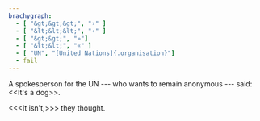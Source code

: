 ```yaml
---
brachygraph:
  - [ "&gt;&gt;&gt;", "›" ]
  - [ "&lt;&lt;&lt;", "‹" ]
  - [ "&gt;&gt;", "»"]
  - [ "&lt;&lt;", "«" ]
  - [ "UN", "[United Nations]{.organisation}"]
  - fail
---
```


A spokesperson for the UN --- who wants to remain anonymous --- said: <<It's a dog>>.

<<<It isn't,>>> they thought.
